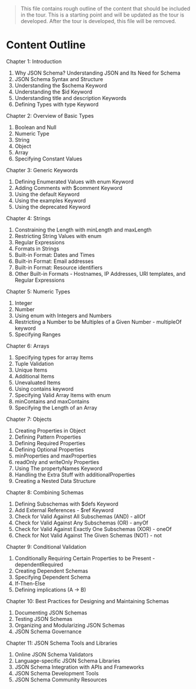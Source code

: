> This file contains rough outline of the content that should be included in the tour. This is a starting point and will be updated as the tour is developed. After the tour is developed, this file will be removed.


# Content Outline

Chapter 1: Introduction 
1. Why JSON Schema? Understanding JSON and Its Need for Schema
2. JSON Schema Syntax and Structure 
3. Understanding the $schema Keyword
4. Understanding the $id Keyword
5. Understanding title and description Keywords
6. Defining Types with type Keyword

Chapter 2: Overview of Basic Types 
1. Boolean and Null
2. Numeric Type 
3. String
4. Object
5. Array
6. Specifying Constant Values 

Chapter 3: Generic Keywords 
1. Defining Enumerated Values with enum Keyword 
2. Adding Comments with $comment Keyword 
3. Using the default Keyword
4. Using the examples Keyword
5. Using the deprecated Keyword
 
Chapter 4: Strings
1. Constraining the Length with minLength and maxLength
2. Restricting String Values with enum
3. Regular Expressions 
4. Formats in Strings
5. Built-in Format: Dates and Times 
6. Built-in Format: Email addresses 
7. Built-in Format: Resource identifiers
8. Other Built-in Formats - Hostnames, IP Addresses, URI templates, and Regular Expressions

Chapter 5: Numeric Types
1. Integer 
2. Number
3. Using enum with Integers and Numbers
4. Restricting a Number to be Multiples of a Given Number - multipleOf keyword 
5. Specifying Ranges

Chapter 6: Arrays 
1. Specifying types for array Items
2. Tuple Validation
3. Unique Items 
4. Additional Items
5. Unevaluated Items
6. Using contains keyword
7. Specifying Valid Array Items with enum
8. minContains and maxContains
9. Specifying the Length of an Array

Chapter 7: Objects 
1. Creating Properties in Object
2. Defining Pattern Properties 
3. Defining Required Properties 
4. Defining Optional Properties
5. minProperties and maxProperties
6. readOnly and writeOnly Properties 
7. Using The propertyNames Keyword 
8. Handling the Extra Stuff with additionalProperties 
9. Creating a Nested Data Structure

Chapter 8: Combining Schemas 
1. Defining Subschemas with $defs Keyword
2. Add External References - $ref Keyword
3. Check for Valid Against All Subschemas (AND) - allOf
4. Check for Valid Against Any Subschemas (OR) - anyOf
5. Check for Valid Against Exactly One Subschemas (XOR) - oneOf
6. Check for Not Valid Against The Given Schemas (NOT) - not

Chapter 9: Conditional Validation 
1. Conditionally Requiring Certain Properties to be Present - dependentRequired
2. Creating Dependent Schemas 
3. Specifying Dependent Schema 
4. If-Then-Else 
5. Defining implications (A → B)

Chapter 10: Best Practices for Designing and Maintaining Schemas
1. Documenting JSON Schemas
2. Testing JSON Schemas
3. Organizing and Modularizing JSON Schemas
4. JSON Schema Governance

Chapter 11: JSON Schema Tools and Libraries

1. Online JSON Schema Validators
2. Language-specific JSON Schema Libraries
3. JSON Schema Integration with APIs and Frameworks
4. JSON Schema Development Tools
5. JSON Schema Community Resources
